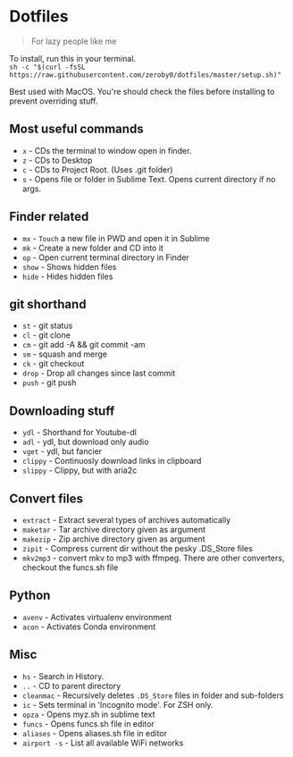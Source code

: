 # Dotfiles
> For lazy people like me

To install, run this in your terminal.  
`sh -c "$(curl -fsSL https://raw.githubusercontent.com/zeroby0/dotfiles/master/setup.sh)"`

Best used with MacOS. You're should check the files before installing to prevent overriding stuff.

## Most useful commands
- `x` - CDs the terminal to window open in finder.
- `z` - CDs to Desktop
- `c` - CDs to Project Root. (Uses .git folder)
- `s` - Opens file or folder in Sublime Text. Opens current directory if no args.

## Finder related
- `mx` - `Touch` a new file in PWD and open it in Sublime
- `mk` - Create a new folder and CD into it
- `op` - Open current terminal directory in Finder
- `show` - Shows hidden files
- `hide` - Hides hidden files

## git shorthand
- `st` - git status
- `cl` - git clone
- `cm` - git add -A && git commit -am
- `sm` - squash and merge
- `ck` - git checkout
- `drop` - Drop all changes since last commit
- `push` - git push

## Downloading stuff
- `ydl` - Shorthand for Youtube-dl
- `adl` - ydl, but download only audio
- `vget` - ydl, but fancier
- `clippy` - Continuosly download links in clipboard
- `slippy` - Clippy, but with aria2c

## Convert files
- `extract` - Extract several types of archives automatically
- `maketar` - Tar archive directory given as argument
- `makezip` - Zip archive directory given as argument
- `zipit` - Compress current dir without the pesky .DS_Store files
- `mkv2mp3` - convert mkv to mp3 with ffmpeg. There are other converters, checkout the funcs.sh file

## Python
- `avenv` - Activates virtualenv environment
- `acon` - Activates Conda environment

## Misc
- `hs` - Search in History.
- `..` - CD to parent directory
- `cleanmac` - Recursively deletes `.DS_Store` files in folder and sub-folders
- `ic` - Sets terminal in 'Incognito mode'. For ZSH only.
- `opza` - Opens myz.sh in sublime text
- `funcs` - Opens funcs.sh file in editor
- `aliases` - Opens aliases.sh file in editor
- `airport -s` - List all available WiFi networks



